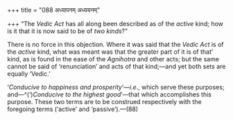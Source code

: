 +++
title = "088 अध्यापनम् अध्ययनम्"

+++
“The *Vedic Act* has all along been described as of the *active* kind;
how is it that it is now said to be of *two kinds*?”

There is no force in this objection. Where it was said that the *Vedic
Act* is of the *active* kind, what was meant was that the greater part
of it is of that’ kind, as is found in the ease of the *Agnihotra* and
other acts; but the same cannot be said of ‘renunciation’ and acts of
that kind;—and yet both sets are equally ‘Vedic.’

‘*Conducive to happiness and prosperity*’—*i.e*., which serve these
purposes; and—^(‘)*Conducive to the highest good*’—that which
accomplishes this purpose. These two terms are to be construed
respectively with the foregoing terms (‘active’ and ‘passive’).—(88)


